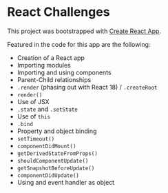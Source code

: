 # React Challenges

This project was bootstrapped with [Create React App](https://github.com/facebook/create-react-app).

Featured in the code for this app are the following:
- Creation of a React app
- Importing modules
- Importing and using components
- Parent-Child relationships
- `.render` (phasing out with React 18) / `.createRoot`
- `render()`
- Use of JSX
- `.state` and `.setState`
- Use of `this`
- `.bind`
- Property and object binding
- `setTimeout()`
- `componentDidMount()`
- `getDerivedStateFromProps()`
- `shouldComponentUpdate()`
- `getSnapshotBeforeUpdate()`
- `componentDidUpdate()`
- Using and event handler as object
